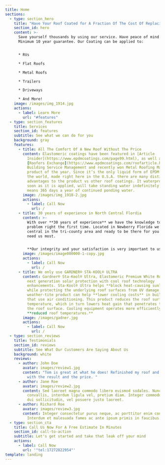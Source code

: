 ```yaml
---
title: Home
sections:
  - type: section_hero
    title: "Have Your Roof Coated for A Fraction Of The Cost Of Replacing It "
    section_id: hero
    content: >-
      Save yourself thousands by using our service. Have peace of mind with our
      Minimum 10 year guarantee. Our Coating can be applied to:


      * RVs

      * Flat Roofs 

      * Metal Roofs

      * Trailers 

      * Driveways

      * And More!
    image: /images/img_1914.jpg
    actions:
      - label: Learn More
        url: "#features"
  - type: section_features
    title: Services
    section_id: features
    subtitle: See what we can do for you
    background: gray
    features:
      - title: All The Comfort Of A New Roof Without The Price
        content: Elastomeric coatings have been featured in [Article
          Insider](https://www.epdmcoatings.com/page99.html), as well as
          [Roofers Exchange](https://www.epdmcoatings.com/roofarticle.html),
          Building Service Management and recently won Metal Roofing Magazines
          product of the year. Since it’s the only liquid form of EPDM rubber in
          the world, made right here in the U.S.A. there are many distinct
          advantages to the product vs other roof coatings. It waterproof as
          soon as it is applied, will take standing water indefinitely yes that
          means 365 days a year of continued ponding water.
        image: /images/img_1918-2.jpg
        actions:
          - label: Call Now
            url: /
      - title: 30 years of experience in North Central Flordia
        content: >-
          With over **30 years of experience** we have the knowledge to fix your
          problem right the first time. Located in Newberry Florida we are
          central in the tri-county area and ready to be there for you when you
          need us most.  


          **Our integrity and your satisfaction is very important to us.** This is why we have a minimum **10 year no-hassle warranty** on all our work.
        image: /images/image000000-1-copy.jpg
        actions:
          - label: Call Now
            url: /
      - title: We only use GARDNER® STA-KOOL® ULTRA
        content: Gardner® Sta-Kool® Ultra, Elastomeric Premium White Roof Coating offers
          next generation solar protection with cool roof technology
          enhancements. Sta-Kool® Ultra helps **block heat-causing sunlight**
          while protecting the underlying roof surfaces from UV damage. This
          weather-tite product can help **lower cooling costs** in buildings
          that use air conditioning. This product reduces the roof surface
          temperature, which in turn lowers heat gain that penetrates through
          the roof surface. Cooling equipment operates more efficiently with the
          **reduced roof temperatures.**
        image: /images/gadner.jpg
        actions:
          - label: Call Now
            url: /
  - type: section_reviews
    title: Testimonials
    section_id: reviews
    subtitle: See What Our Customers Are Saying About Us
    background: white
    reviews:
      - author: John Doe
        avatar: images/review1.jpg
        content: "Tom is great at what he does! Refinished my roof and I am very happy
          with the result and the price. "
      - author: Jane Roe
        avatar: images/review2.jpg
        content: Sed laoreet magna commodo libero euismod sodales. Nunc ac libero
          convallis, interdum ligula vel, pretium diam. Integer commodo sem at
          dui sollicitudin, vel posuere justo laoreet.
      - author: Richard Roe
        avatar: images/review3.jpg
        content: Integer consectetur purus neque, ac porttitor enim convallis vitae.
          Interdum et malesuada fames ac ante ipsum primis in faucibus.
  - type: section_cta
    title: Call Us Now For A Free Estimate In Minutes
    section_id: call-to-action
    subtitle: Let's get started and take that leak off your mind
    actions:
      - label: Call Now
        url: '"tel:17272822954"'
template: landing
---
```

